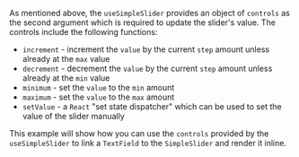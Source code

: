As mentioned above, the `useSimpleSlider` provides an object of `controls` as
the second argument which is required to update the slider's value. The controls
include the following functions:

- `increment` - increment the `value` by the current `step` amount unless
  already at the `max` value
- `decrement` - decrement the `value` by the current `step` amount unless
  already at the `min` value
- `minimum` - set the `value` to the `min` amount
- `maximum` - set the `value` to the `max` amount
- `setValue` - a `React` "set state dispatcher" which can be used to set the
  value of the slider manually

This example will show how you can use the `controls` provided by the
`useSimpleSlider` to link a `TextField` to the `SimpleSlider` and render it
inline.
